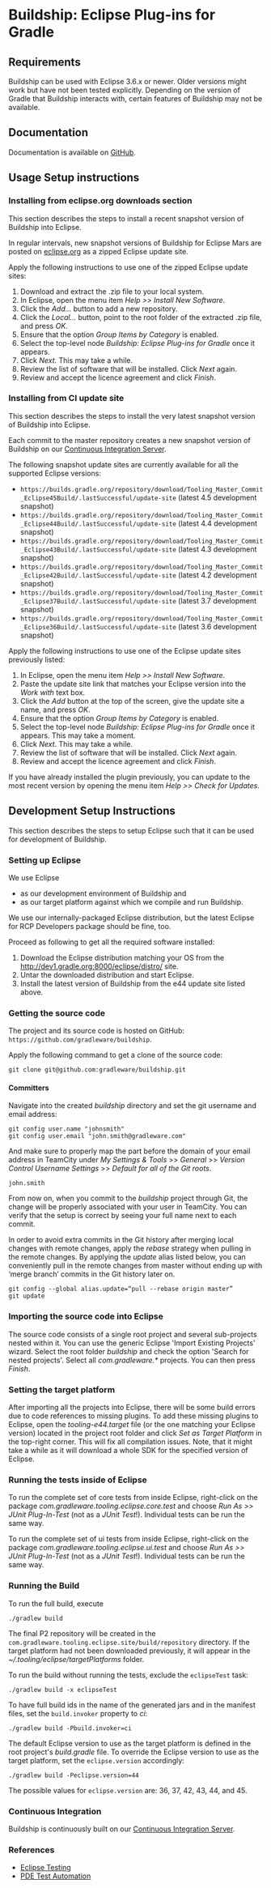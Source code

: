 # Buildship: Eclipse Plug-ins for Gradle

## Requirements

Buildship can be used with Eclipse 3.6.x or newer. Older versions might work but have not been tested explicitly. Depending on the version of Gradle that
Buildship interacts with, certain features of Buildship may not be available.


## Documentation

Documentation is available on [GitHub](https://github.com/eclipse/buildship).


## Usage Setup instructions

### Installing from eclipse.org downloads section

This section describes the steps to install a recent snapshot version of Buildship into Eclipse.

In regular intervals, new snapshot versions of Buildship for Eclipse Mars are
posted on [eclipse.org](https://projects.eclipse.org/projects/tools.buildship/downloads) as a zipped Eclipse update site.

Apply the following instructions to use one of the zipped Eclipse update sites:

 1. Download and extract the .zip file to your local system.
 1. In Eclipse, open the menu item _Help >> Install New Software_.
 1. Click the _Add..._ button to add a new repository.
 1. Click the _Local..._ button, point to the root folder of the extracted .zip file, and press _OK_.
 1. Ensure that the option _Group Items by Category_ is enabled.
 1. Select the top-level node _Buildship: Eclipse Plug-ins for Gradle_ once it appears.
 1. Click _Next_. This may take a while.
 1. Review the list of software that will be installed. Click _Next_ again.
 1. Review and accept the licence agreement and click _Finish_.

### Installing from CI update site

This section describes the steps to install the very latest snapshot version of Buildship into Eclipse.

Each commit to the master repository creates a new snapshot version of Buildship on
our [Continuous Integration Server](https://builds.gradle.org/project.html?projectId=Tooling_Master_Eclipse&tab=projectOverview).

The following snapshot update sites are currently available for all the supported Eclipse versions:
  * `https://builds.gradle.org/repository/download/Tooling_Master_Commit_Eclipse45Build/.lastSuccessful/update-site` (latest 4.5 development snapshot)
  * `https://builds.gradle.org/repository/download/Tooling_Master_Commit_Eclipse44Build/.lastSuccessful/update-site` (latest 4.4 development snapshot)
  * `https://builds.gradle.org/repository/download/Tooling_Master_Commit_Eclipse43Build/.lastSuccessful/update-site` (latest 4.3 development snapshot)
  * `https://builds.gradle.org/repository/download/Tooling_Master_Commit_Eclipse42Build/.lastSuccessful/update-site` (latest 4.2 development snapshot)
  * `https://builds.gradle.org/repository/download/Tooling_Master_Commit_Eclipse37Build/.lastSuccessful/update-site` (latest 3.7 development snapshot)
  * `https://builds.gradle.org/repository/download/Tooling_Master_Commit_Eclipse36Build/.lastSuccessful/update-site` (latest 3.6 development snapshot)

Apply the following instructions to use one of the Eclipse update sites previously listed:

 1. In Eclipse, open the menu item _Help >> Install New Software_.
 1. Paste the update site link that matches your Eclipse version into the _Work with_ text box.
 1. Click the _Add_ button at the top of the screen, give the update site a name, and press _OK_.
 1. Ensure that the option _Group Items by Category_ is enabled.
 1. Select the top-level node _Buildship: Eclipse Plug-ins for Gradle_ once it appears. This may take a moment.
 1. Click _Next_. This may take a while.
 1. Review the list of software that will be installed. Click _Next_ again.
 1. Review and accept the licence agreement and click _Finish_.

If you have already installed the plugin previously, you can update to the most recent version by opening the menu item _Help >> Check for Updates_.


## Development Setup Instructions

This section describes the steps to setup Eclipse such that it can be used for development of Buildship.

### Setting up Eclipse

We use Eclipse

 - as our development environment of Buildship and
 - as our target platform against which we compile and run Buildship.

We use our internally-packaged Eclipse distribution, but the latest Eclipse for RCP Developers package should be fine, too.

Proceed as following to get all the required software installed:

 1. Download the Eclipse distribution matching your OS from the http://dev1.gradle.org:8000/eclipse/distro/ site.
 1. Untar the downloaded distribution and start Eclipse.
 1. Install the latest version of Buildship from the e44 update site listed above.

### Getting the source code

The project and its source code is hosted on GitHub: `https://github.com/gradleware/buildship`.

Apply the following command to get a clone of the source code:

    git clone git@github.com:gradleware/buildship.git

#### Committers

Navigate into the created _buildship_ directory and set the git username and email address:

    git config user.name "johnsmith"
    git config user.email "john.smith@gradleware.com"

And make sure to properly map the part before the domain of your email address in TeamCity under _My Settings & Tools_ >>
_General_ >> _Version Control Username Settings_ >> _Default for all of the Git roots_.

    john.smith

From now on, when you commit to the _buildship_ project through Git, the change will be properly associated with your user in
TeamCity. You can verify that the setup is correct by seeing your full name next to each commit.

In order to avoid extra commits in the Git history after merging local changes with remote changes, apply the
_rebase_ strategy when pulling in the remote changes. By applying the _update_ alias listed below, you can conveniently
pull in the remote changes from master without ending up with ‘merge branch’ commits in the Git history later on.

    git config --global alias.update=“pull --rebase origin master”
    git update

### Importing the source code into Eclipse

The source code consists of a single root project and several sub-projects nested within it. You can use the
generic Eclipse 'Import Existing Projects' wizard. Select the root folder _buildship_ and
check the option 'Search for nested projects'. Select all _com.gradleware.*_ projects. You
can then press _Finish_.

### Setting the target platform

After importing all the projects into Eclipse, there will be some build errors due to code references to missing
plugins. To add these missing plugins to Eclipse, open the _tooling-e44.target_ file (or the one matching your
Eclipse version) located in the project root folder and click _Set as Target Platform_ in the top-right corner. This
will fix all compilation issues. Note, that it might take a while as it will download a whole SDK for the specified
version of Eclipse.

### Running the tests inside of Eclipse

To run the complete set of core tests from inside Eclipse, right-click
on the package _com.gradleware.tooling.eclipse.core.test_ and choose _Run As >> JUnit Plug-In-Test_
(not as a _JUnit Test_!). Individual tests can be run the same way.

To run the complete set of ui tests from inside Eclipse, right-click
on the package _com.gradleware.tooling.eclipse.ui.test_ and choose _Run As >> JUnit Plug-In-Test_
(not as a _JUnit Test_!). Individual tests can be run the same way.

### Running the Build

To run the full build, execute

    ./gradlew build

The final P2 repository will be created in the `com.gradleware.tooling.eclipse.site/build/repository` directory. If
the target platform had not been downloaded previously, it will appear in the _~/.tooling/eclipse/targetPlatforms_ folder.

To run the build without running the tests, exclude the `eclipseTest` task:

    ./gradlew build -x eclipseTest

To have full build ids in the name of the generated jars and in the manifest files, set the `build.invoker` property to _ci_:

    ./gradlew build -Pbuild.invoker=ci

The default Eclipse version to use as the target platform is defined in the root project's _build.gradle_ file. To override the
Eclipse version to use as the target platform, set the `eclipse.version` accordingly:

    ./gradlew build -Peclipse.version=44

The possible values for `eclipse.version` are: 36, 37, 42, 43, 44, and 45.

### Continuous Integration

Buildship is continuously built on our [Continuous Integration Server](https://builds.gradle.org/project.html?projectId=Tooling_Buildship&tab=projectOverview).

### References

* [Eclipse Testing](http://wiki.eclipse.org/Eclipse/Testing)
* [PDE Test Automation](http://www.eclipse.org/articles/article.php?file=Article-PDEJUnitAntAutomation/index.html)

